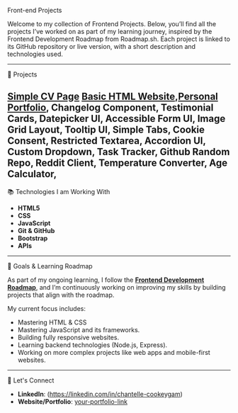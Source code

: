 Front-end Projects

Welcome to my collection of Frontend Projects. Below, you’ll find all the projects I’ve worked on as part of my learning journey, inspired by the Frontend Development Roadmap from Roadmap.sh. Each project is linked to its GitHub repository or live version, with a short description and technologies used.

---

 🚀 Projects

[Simple CV Page](https://roadmap.sh/projects/single-page-cv)
[Basic HTML Website](https://roadmap.sh/projects/basic-html-website),[Personal Portfolio](https://roadmap.sh/projects/basic-html-website),
Changelog Component, Testimonial Cards,
Datepicker UI, Accessible Form UI,
Image Grid Layout, Tooltip UI,
Simple Tabs, Cookie Consent,
Restricted Textarea, Accordion UI,
Custom Dropdown, Task Tracker,
Github Random Repo, Reddit Client,
Temperature Converter, Age Calculator,
---

📚 Technologies I am Working With

- **HTML5**
- **CSS**
- **JavaScript**
- **Git & GitHub**
- **Bootstrap**
- **APIs**

---

 🎯 Goals & Learning Roadmap

As part of my ongoing learning, I follow the **[Frontend Development Roadmap](https://roadmap.sh/frontend)**, and I’m continuously working on improving my skills by building projects that align with the roadmap.

My current focus includes:
- Mastering HTML & CSS
- Mastering JavaScript and its frameworks.
- Building fully responsive websites.
- Learning backend technologies (Node.js, Express).
- Working on more complex projects like web apps and mobile-first websites.

---

 🤝 Let's Connect

- **LinkedIn**: (https://linkedin.com/in/chantelle-cookeygam)
- **Website/Portfolio**: [your-portfolio-link](https://your-portfolio-link)

